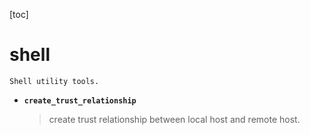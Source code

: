 [toc]

# shell
`Shell utility tools.`

- **`create_trust_relationship`**
  >create trust relationship between local host and remote host.
